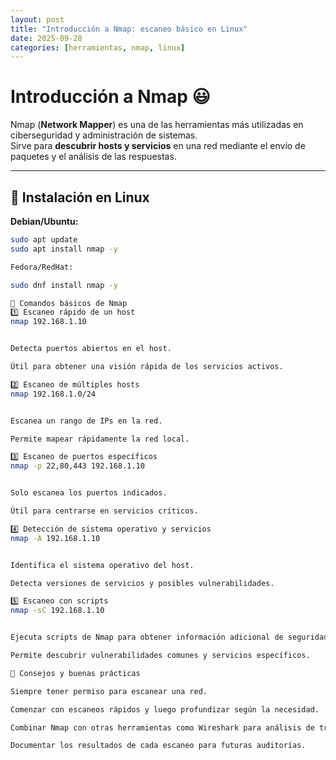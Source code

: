 ```yaml
---
layout: post
title: "Introducción a Nmap: escaneo básico en Linux"
date: 2025-09-28
categories: [herramientas, nmap, linux]
---
```


# Introducción a Nmap 😃

Nmap (**Network Mapper**) es una de las herramientas más utilizadas en ciberseguridad y administración de sistemas.  
Sirve para **descubrir hosts y servicios** en una red mediante el envío de paquetes y el análisis de las respuestas.

---

## 🔹 Instalación en Linux

**Debian/Ubuntu:**
```bash
sudo apt update
sudo apt install nmap -y

Fedora/RedHat:

sudo dnf install nmap -y

🔹 Comandos básicos de Nmap
1️⃣ Escaneo rápido de un host
nmap 192.168.1.10


Detecta puertos abiertos en el host.

Útil para obtener una visión rápida de los servicios activos.

2️⃣ Escaneo de múltiples hosts
nmap 192.168.1.0/24


Escanea un rango de IPs en la red.

Permite mapear rápidamente la red local.

3️⃣ Escaneo de puertos específicos
nmap -p 22,80,443 192.168.1.10


Solo escanea los puertos indicados.

Útil para centrarse en servicios críticos.

4️⃣ Detección de sistema operativo y servicios
nmap -A 192.168.1.10


Identifica el sistema operativo del host.

Detecta versiones de servicios y posibles vulnerabilidades.

5️⃣ Escaneo con scripts
nmap -sC 192.168.1.10


Ejecuta scripts de Nmap para obtener información adicional de seguridad.

Permite descubrir vulnerabilidades comunes y servicios específicos.

🔹 Consejos y buenas prácticas

Siempre tener permiso para escanear una red.

Comenzar con escaneos rápidos y luego profundizar según la necesidad.

Combinar Nmap con otras herramientas como Wireshark para análisis de tráfico.

Documentar los resultados de cada escaneo para futuras auditorías.
